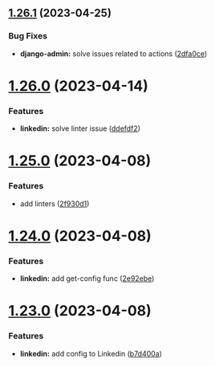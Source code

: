 ## [1.26.1](https://github.com/ghorbani-mohammad/Social-Networks-Crawler/compare/v1.26.0...v1.26.1) (2023-04-25)


### Bug Fixes

* **django-admin:** solve issues related to actions ([2dfa0ce](https://github.com/ghorbani-mohammad/Social-Networks-Crawler/commit/2dfa0ce09162b0100fb86c8fc9d823ddebd8cbc6))



# [1.26.0](https://github.com/ghorbani-mohammad/Social-Networks-Crawler/compare/v1.25.0...v1.26.0) (2023-04-14)


### Features

* **linkedin:** solve linter issue ([ddefdf2](https://github.com/ghorbani-mohammad/Social-Networks-Crawler/commit/ddefdf2cb6c731fa1d278decc30a1a3c731a7184))



# [1.25.0](https://github.com/ghorbani-mohammad/Social-Networks-Crawler/compare/v1.24.0...v1.25.0) (2023-04-08)


### Features

* add linters ([2f930d1](https://github.com/ghorbani-mohammad/Social-Networks-Crawler/commit/2f930d1f941145b62ad1177db35af4a4badd2866))



# [1.24.0](https://github.com/ghorbani-mohammad/Social-Networks-Crawler/compare/v1.23.0...v1.24.0) (2023-04-08)


### Features

* **linkedin:** add get-config func ([2e92ebe](https://github.com/ghorbani-mohammad/Social-Networks-Crawler/commit/2e92ebe398e00952980e961db96aa1ed68fce11b))



# [1.23.0](https://github.com/ghorbani-mohammad/Social-Networks-Crawler/compare/v1.22.0...v1.23.0) (2023-04-08)


### Features

* **linkedin:** add config to Linkedin ([b7d400a](https://github.com/ghorbani-mohammad/Social-Networks-Crawler/commit/b7d400ab75573313c01433d08add647dd6c6d0b4))



